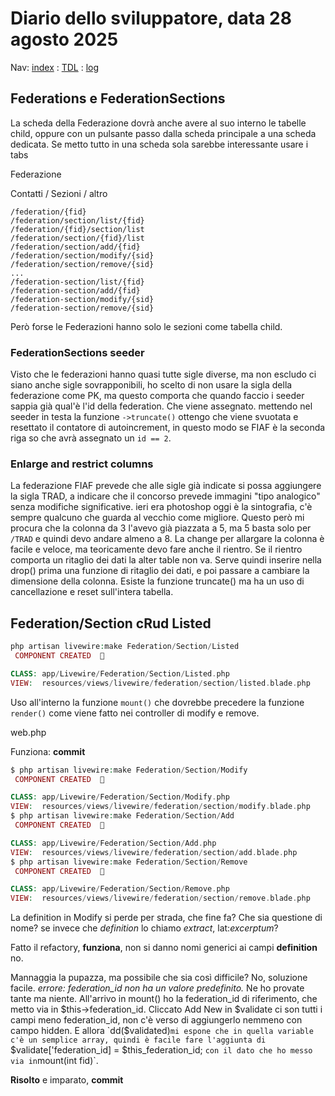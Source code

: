 # Diario dello sviluppatore, data 28 agosto 2025

Nav: [index](../index.md) : [TDL](../TDL.md) : [log](../../storage/logs/laravel.log)

## Federations e FederationSections

La scheda della Federazione dovrà anche avere al suo interno
le tabelle child, oppure con un pulsante passo dalla scheda
principale a una scheda dedicata. Se metto tutto in una scheda
sola sarebbe interessante usare i tabs

Federazione

Contatti / Sezioni / altro

```text
/federation/{fid}
/federation/section/list/{fid}
/federation/{fid}/section/list
/federation/section/{fid}/list
/federation/section/add/{fid}
/federation/section/modify/{sid} 
/federation/section/remove/{sid}
...
/federation-section/list/{fid}
/federation-section/add/{fid}
/federation-section/modify/{sid} 
/federation-section/remove/{sid}
```

Però forse le Federazioni hanno solo le sezioni come tabella child.

### FederationSections seeder

Visto che le federazioni hanno quasi tutte sigle diverse,
ma non escludo ci siano anche sigle sovrapponibili, ho scelto
di non usare la sigla della federazione come PK, ma questo comporta
che quando faccio i seeder sappia già qual'è l'id della federation.
Che viene assegnato. mettendo nel seeder in testa la funzione
`->truncate()` ottengo che viene svuotata e resettato il
contatore di autoincrement, in questo modo se FIAF è la seconda riga
so che avrà assegnato un `id == 2`.

### Enlarge and restrict columns

La federazione FIAF prevede che alle sigle già indicate
si possa aggiungere la sigla TRAD, a indicare che il concorso
prevede immagini "tipo analogico" senza modifiche significative.
ieri era photoshop oggi è la sintografia, c'è sempre qualcuno
che guarda al vecchio come migliore.
Questo però mi procura che la colonna da 3 l'avevo già piazzata a 5,
ma 5 basta solo per `/TRAD` e quindi devo andare almeno a 8.
La change per allargare la colonna è facile e veloce, ma
teoricamente devo fare anche il rientro. Se il rientro comporta
un ritaglio dei dati la alter table non va. Serve quindi
inserire nella drop() prima una funzione di ritaglio dei dati,
e poi passare a cambiare la dimensione della colonna.
Esiste la funzione truncate() ma ha un uso di cancellazione e reset
sull'intera tabella.

## Federation/Section c**R**ud Listed

```php
php artisan livewire:make Federation/Section/Listed
 COMPONENT CREATED  🤙

CLASS: app/Livewire/Federation/Section/Listed.php
VIEW:  resources/views/livewire/federation/section/listed.blade.php
```

Uso all'interno la funzione `mount()` che dovrebbe precedere la funzione
`render()` come viene fatto nei controller di modify e remove.

web.php  

Funziona: **commit**

```php
$ php artisan livewire:make Federation/Section/Modify
 COMPONENT CREATED  🤙

CLASS: app/Livewire/Federation/Section/Modify.php
VIEW:  resources/views/livewire/federation/section/modify.blade.php
$ php artisan livewire:make Federation/Section/Add
 COMPONENT CREATED  🤙

CLASS: app/Livewire/Federation/Section/Add.php
VIEW:  resources/views/livewire/federation/section/add.blade.php
$ php artisan livewire:make Federation/Section/Remove
 COMPONENT CREATED  🤙

CLASS: app/Livewire/Federation/Section/Remove.php
VIEW:  resources/views/livewire/federation/section/remove.blade.php
```

La definition in Modify si perde per strada,
che fine fa? Che sia questione di nome? se invece che *definition* lo chiamo *extract*, lat:*excerptum*?

Fatto il refactory, **funziona**, non si danno nomi generici ai campi **definition** no.

Mannaggia la pupazza, ma possibile che sia così difficile? No, soluzione facile. *errore: federation_id non ha un valore predefinito.* Ne ho provate tante ma niente. All'arrivo in mount() ho la federation_id di riferimento, che metto via in $this->federation_id. Cliccato Add New in $validate ci son tutti i campi meno federation_id, non c'è verso di aggiungerlo nemmeno con campo hidden.  
E allora `dd($validated)` mi espone che in quella variable c'è un semplice array, quindi è facile fare l'aggiunta di ` $validate['federation_id] = $this_federation_id; ` con il dato che ho messo via in `mount(int fid)`.

**Risolto** e imparato, **commit** 